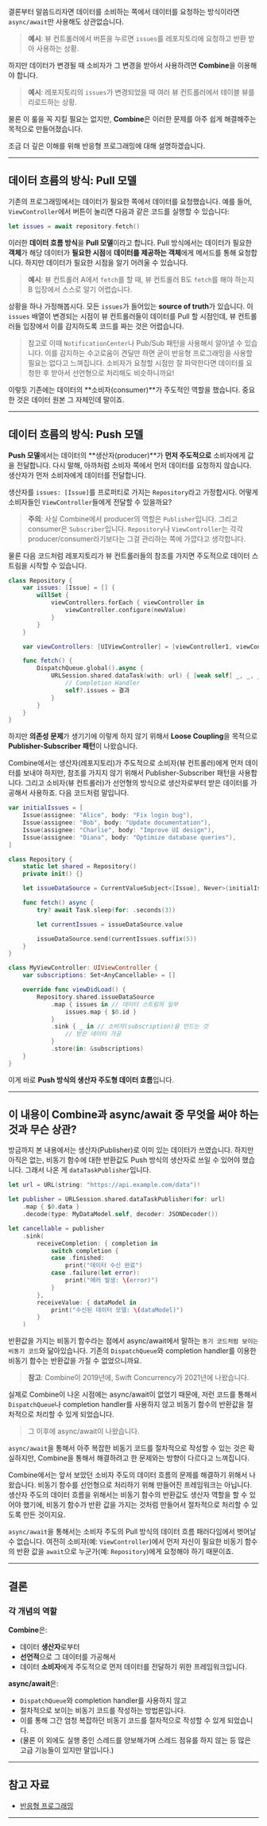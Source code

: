 결론부터 말씀드리자면 데이터를 소비하는 쪽에서 데이터를 요청하는 방식이라면 `async/await`만 사용해도 상관없습니다.

> **예시**: 뷰 컨트롤러에서 버튼을 누르면 `issues`를 레포지토리에 요청하고 반환 받아 사용하는 상황.

하지만 데이터가 변경될 때 소비자가 그 변경을 받아서 사용하려면 **Combine**을 이용해야 합니다.

> **예시**: 레포지토리의 `issues`가 변경되었을 때 여러 뷰 컨트롤러에서 테이블 뷰를 리로드하는 상황.

물론 이 룰을 꼭 지킬 필요는 없지만, **Combine**은 이러한 문제를 아주 쉽게 해결해주는 목적으로 만들어졌습니다.

조금 더 깊은 이해를 위해  반응형 프로그래밍에 대해 설명하겠습니다.

---

## 데이터 흐름의 방식: Pull 모델

기존의 프로그래밍에서는 데이터가 필요한 쪽에서 데이터를 요청했습니다. 예를 들어, `ViewController`에서 버튼이 눌리면 다음과 같은 코드를 실행할 수 있습니다:

```swift
let issues = await repository.fetch()
```

이러한 **데이터 흐름 방식**을 **Pull 모델**이라고 합니다. Pull 방식에서는 데이터가 필요한 **객체**가 해당 데이터가 **필요한 시점**에 **데이터를 제공하는 객체**에게 메서드를 통해 요청합니다. 하지만 데이터가 필요한 시점을 알기 어려울 수 있습니다.

> **예시**: 뷰 컨트롤러 A에서 `fetch`를 할 때, 뷰 컨트롤러 B도 `fetch`를 해야 하는지 B 입장에서 스스로 알기 어렵습니다.

상황을 하나 가정해봅시다. 모든 `issues`가 들어있는 **source of truth**가 있습니다. 이 `issues` 배열이 변경되는 시점이 뷰 컨트롤러들이 데이터를 Pull 할 시점인데, 뷰 컨트롤러들 입장에서 이를 감지하도록 코드를 짜는 것은 어렵습니다.

> 참고로 이때 `NotificationCenter`나 Pub/Sub 패턴을 사용해서 알아낼 수 있습니다. 이를 감지하는 수고로움이 견딜만 하면 굳이 반응형 프로그래밍을 사용할 필요는 없다고 느껴집니다. 소비자가 요청할 시점만 잘 파악한다면 데이터를 요청한 후 받아서 선언형으로 처리해도 비슷하니까요!

이렇듯 기존에는 데이터의 **소비자(consumer)**가 주도적인 역할을 했습니다. 중요한 것은 데이터 원본 그 자체인데 말이죠.

---

## 데이터 흐름의 방식: Push 모델

**Push 모델**에서는 데이터의 **생산자(producer)**가 **먼저 주도적으로** 소비자에게 값을 전달합니다. 다시 말해, 아까처럼 소비자 쪽에서 먼저 데이터를 요청하지 않습니다. 생산자가 먼저 소비자에게 데이터를 전달합니다.

생산자를 `issues: [Issue]`를 프로퍼티로 가지는 `Repository`라고 가정합시다. 어떻게 소비자들인 `ViewController`들에게 전달할 수 있을까요?

> **주의**: 사실 Combine에서 producer의 역할은 `Publisher`입니다. 그리고 consumer은 `Subscriber`입니다. `Repository`나 `ViewController`는 각각 producer/consumer라기보다는 그걸 관리하는 쪽에 가깝다고 생각합니다.

물론 다음 코드처럼 레포지토리가 뷰 컨트롤러들의 참조를 가지면 주도적으로 데이터 스트림을 시작할 수 있습니다.

```swift
class Repository {
    var issues: [Issue] = [] {
        willSet {
            viewControllers.forEach { viewController in
                viewController.configure(newValue)
            }
        }
    }

    var viewControllers: [UIViewController] = [viewController1, viewController2]

    func fetch() {
        DispatchQueue.global().async {
            URLSession.shared.dataTask(with: url) { [weak self] _, _, _ in
                // Completion Handler
                self?.issues = 결과
            }
        }
    }
}
```

하지만 **의존성 문제**가 생기기에 이렇게 하지 않기 위해서 **Loose Coupling**을 목적으로 **Publisher-Subscriber 패턴**이 나왔습니다.

Combine에서는 생산자(레포지토리)가 주도적으로 소비자(뷰 컨트롤러)에게 먼저 데이터를 보내야 하지만, 참조를 가지지 않기 위해서 Publisher-Subscriber 패턴을 사용합니다. 그리고 소비자(뷰 컨트롤러)가 선언형의 방식으로 생산자로부터 받은 데이터를 가공해서 사용하죠. 다음 코드처럼 말입니다.

```swift
var initialIssues = [
    Issue(assignee: "Alice", body: "Fix login bug"),
    Issue(assignee: "Bob", body: "Update documentation"),
    Issue(assignee: "Charlie", body: "Improve UI design"),
    Issue(assignee: "Diana", body: "Optimize database queries"),
]

class Repository {
    static let shared = Repository()
    private init() {}

    let issueDataSource = CurrentValueSubject<[Issue], Never>(initialIssues)

    func fetch() async {
        try? await Task.sleep(for: .seconds(3))

        let currentIssues = issueDataSource.value

        issueDataSource.send(currentIssues.suffix(5))
    }
}

class MyViewController: UIViewController {
    var subscriptions: Set<AnyCancellable> = []

    override func viewDidLoad() {
        Repository.shared.issueDataSource
            .map { issues in // 데이터 스트림의 일부
                issues.map { $0.id }
            }
            .sink { _ in // 소비자(subscription)을 만드는 것
                // 받은 데이터 가공
            }
            .store(in: &subscriptions)
    }
}
```

이게 바로 **Push 방식의 생산자 주도형 데이터 흐름**입니다.

---

## 이 내용이 Combine과 async/await 중 무엇을 써야 하는 것과 무슨 상관?

방금까지 본 내용에서는 생산자(Publisher)로 이미 있는 데이터가 쓰였습니다. 하지만 아직은 없는, 비동기 함수에 대한 반환값도 Push 방식의 생산자로 쓰일 수 있어야 했습니다. 그래서 나온 게 `dataTaskPublisher`입니다.

```swift
let url = URL(string: "https://api.example.com/data")!

let publisher = URLSession.shared.dataTaskPublisher(for: url)
    .map { $0.data }
    .decode(type: MyDataModel.self, decoder: JSONDecoder())

let cancellable = publisher
    .sink(
        receiveCompletion: { completion in
            switch completion {
            case .finished:
                print("데이터 수신 완료")
            case .failure(let error):
                print("에러 발생: \(error)")
            }
        },
        receiveValue: { dataModel in
            print("수신된 데이터 모델: \(dataModel)")
        }
    )
```

반환값을 가지는 비동기 함수라는 점에서 async/await에서 말하는 `동기 코드처럼 보이는 비동기 코드`와 닮아있습니다. 기존의 `DispatchQueue`와 completion handler를 이용한 비동기 함수는 반환값을 가질 수 없었으니까요.

> **참고**: Combine이 2019년에, Swift Concurrency가 2021년에 나왔습니다.

실제로 Combine이 나온 시점에는 async/await이 없었기 때문에, 저런 코드를 통해서 `DispatchQueue`나 completion handler를 사용하지 않고 비동기 함수의 반환값을 절차적으로 처리할 수 있게 되었습니다.

> 그 이후에 async/await이 나왔습니다.

`async/await`을 통해서 아주 복잡한 비동기 코드를 절차적으로 작성할 수 있는 것은 확실하지만, Combine을 통해서 해결하려고 한 문제와는 방향이 다르다고 느껴집니다.

Combine에서는 앞서 보았던 소비자 주도의 데이터 흐름의 문제를 해결하기 위해서 나왔습니다.
비동기 함수를 선언형으로 처리하기 위해 만들어진 프레임워크는 아닙니다.
생산자 주도의 데이터 흐름을 위해서는 비동기 함수의 반환값도 생산자 역할을 할 수 있어야 했기에, 비동기 함수가 반환 값을 가지는 것처럼 만들어서 절차적으로 처리할 수 있도록 만든 것이지요.

`async/await`을 통해서는 소비자 주도의 Pull 방식의 데이터 흐름 패러다임에서 벗어날 수 없습니다. 여전히 소비자(예: `ViewController`)에서 먼저 자신이 필요한 비동기 함수의 반환 값을 `await`으로 누군가(예: `Repository`)에게 요청해야 하기 때문이죠.

---

## 결론

### 각 개념의 역할

**Combine**은:

- 데이터 **생산자**로부터
- **선언적**으로 그 데이터를 가공해서
- 데이터 **소비자**에게 주도적으로 먼저 데이터를 전달하기 위한 프레임워크입니다.

**async/await**은:

- `DispatchQueue`와 completion handler를 사용하지 않고
- 절차적으로 보이는 비동기 코드를 작성하는 방법론입니다.
- 이를 통해 그간 엄청 복잡하던 비동기 코드를 절차적으로 작성할 수 있게 되었습니다.
- (물론 이 외에도 실행 중인 스레드를 양보해가며 스레드 점유를 하지 않는 등 많은 고급 기능들이 있지만 말입니다.)

---

## 참고 자료

- [반응형 프로그래밍](https://yozm.wishket.com/magazine/detail/1334/)

---
